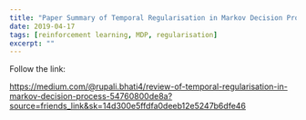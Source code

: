 ```yaml
---
title: "Paper Summary of Temporal Regularisation in Markov Decision Process [Thodoroff et al., 2018]"
date: 2019-04-17
tags: [reinforcement learning, MDP, regularisation]
excerpt: ""
---
```


Follow the link:

https://medium.com/@rupali.bhati4/review-of-temporal-regularisation-in-markov-decision-process-54760800de8a?source=friends_link&sk=14d300e5ffdfa0deeb12e5247b6dfe46